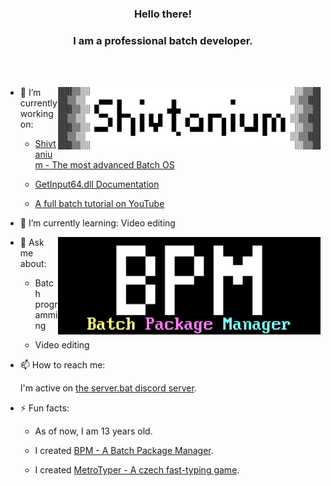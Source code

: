 <div>
  <div align="center"><b>

### Hello there!

### I am a professional batch developer.

  </b></div>
</div>

<br></br>

<img align="right" width=420 src="https://raw.githubusercontent.com/Shivter14/Shivtanium/main/Shivtanium.png">

- 🔭 I’m currently working on:
  - [Shivtanium - The most advanced Batch OS](https://github.com/Shivter14/Shivtanium)
    
  - [GetInput64.dll Documentation](https://github.com/Shivter14/Shivter14/blob/main/GetInputDoc.md)
  
  - [A full batch tutorial on YouTube](https://youtu.be/zdygVs2Ajbs?si=oO-4qVDWnR6m4NCa)

- 🌱 I’m currently learning: Video editing

<img align="right" width=420 src="https://github.com/Shivter14/BPM/blob/main/BPM.png">

- 💬 Ask me about:

  - Batch programming
  
  - Video editing

- 📫 How to reach me:

  I'm active on [the server.bat discord server](https://discord.gg/batch).

- ⚡ Fun facts:

  - As of now, I am 13 years old.
  
  - I created [BPM - A Batch Package Manager](https://github.com/Shivter14/BPM).
  
  - I created [MetroTyper - A czech fast-typing game](https://github.com/Shivter14/MetroTyper).
